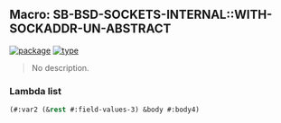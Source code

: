 ## Macro: SB-BSD-SOCKETS-INTERNAL::WITH-SOCKADDR-UN-ABSTRACT
[![package](https://img.shields.io/badge/Package-SB--BSD--SOCKETS--INTERNAL-5f9ea0.svg?style=social&colorA=999999)](../) [![type](https://img.shields.io/badge/Type-Macro-5f9ea0.svg?style=social&colorA=999999)](../#macro) 

> No description.

### Lambda list
```cl
(#:var2 (&rest #:field-values-3) &body #:body4)
```
